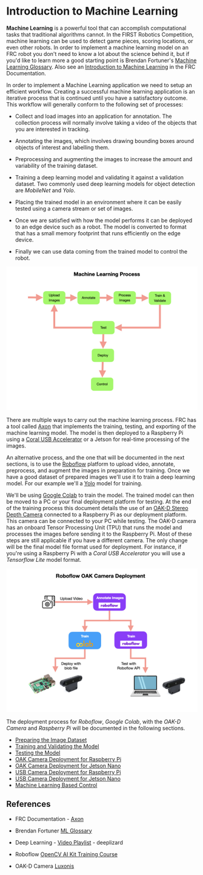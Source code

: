 # Introduction to Machine Learning
**Machine Learning** is a powerful tool that can accomplish computational tasks that traditional algorithms cannot. In the FIRST Robotics Competition, machine learning can be used to detect game pieces, scoring locations, or even other robots.  In order to implement a machine learning model on an FRC robot you don't need to know a lot about the science behind it, but if you'd like to learn more a good starting point is Brendan Fortuner's [Machine Learning Glossary](https://ml-cheatsheet.readthedocs.io/en/latest/nn_concepts.html).  Also see an [Introduction to Machine Learning](https://docs.wpilib.org/en/stable/docs/software/wpilib-tools/axon/machine-learning.html) in the FRC Documentation. 

In order to implement a Machine Learning application we need to setup an efficient workflow. Creating a successful machine learning application is an iterative process that is continued until you have a satisfactory outcome.  This workflow will generally conform to the following set of processes:

- Collect and load images into an application for annotation.  The collection process will normally involve taking a video of the objects that you are interested in tracking.

- Annotating the images, which involves drawing bounding boxes around objects of interest and labelling them.

- Preprocessing and augmenting the images to increase the amount and variability of the training dataset.  

- Training a deep learning model and validating it against a validation dataset. Two commonly used deep learning models for object detection are *MobileNet* and *Yolo*.

- Placing the trained model in an environment where it can be easily tested using a camera stream or set of images.  

- Once we are satisfied with how the model performs it can be deployed to an edge device such as a robot.  The model is converted to format that has a small memory footprint that runs efficiently on the edge device.

- Finally we can use data coming from the trained model to control the robot.  

![Machine Learning Process](../images/FRCMachineLearning/FRCMachineLearning.001.jpeg)

There are multiple ways to carry out the machine learning process.  FRC has a tool called [Axon](https://docs.wpilib.org/en/stable/docs/software/wpilib-tools/axon/introduction.html) that implements the training, testing, and exporting of the machine learning model. The model is then deployed to a Raspberry Pi using a [Coral USB Accelerator](https://coral.ai/products/accelerator) or a Jetson for real-time processing of the images. 

An alternative process, and the one that will be documented in the next sections, is to use the [Roboflow](https://roboflow.com) platform to upload video, annotate, preprocess, and augment the images in preparation for training. Once we have a good dataset of prepared images we'll use it to train a deep learning model.  For our example we'll a [Yolo](https://pjreddie.com/darknet/yolo/) model for training.  

We'll be using [Google Colab](https://colab.research.google.com/?utm_source=scs-index) to train the model.  The trained model can then be moved to a PC or your final deployment platform for testing.  At the end of the training process this document details the use of an [OAK-D Stereo Depth Camera](https://shop.luxonis.com/products/1098obcenclosure)  connected to a Raspberry Pi as our deployment platform.  This camera can be connected to your PC while testing.  The OAK-D camera has an onboard Tensor Processing Unit (TPU) that runs the model and processes the images before sending it to the Raspberry Pi. Most of these steps are still applicable if you have a different camera.  The only change will be the final model file format used for deployment.  For instance, if you're using a Raspberry Pi with a *Coral USB Accelerator* you will use a *Tensorflow Lite* model format.

![Roboflow OAK-D Process](../images/FRCMachineLearning/FRCMachineLearning.002.jpeg)

The deployment process for *Roboflow*, *Google Colab*, with the *OAK-D Camera* and *Raspberry Pi* will be documented in the following sections.


- [Preparing the Image Dataset](MLProcessImages.md)
- [Training and Validating the Model](MLTraining.md)
- [Testing the Model](MLDesktopTesting.md)
- [OAK Camera Deployment for Raspberry Pi](MLRomiDeploymentOAK.md)
- [OAK Camera Deployment for Jetson Nano ](MLJetsonDeployment.md)
- [USB Camera Deployment for Raspberry Pi](MLRomiDeployment.md)
- [USB Camera Deployment for Jetson Nano](MLJetsonDeployment.md)
- [Machine Learning Based Control](MLControl.md)

## References
- FRC Documentation - [Axon](https://docs.wpilib.org/en/stable/docs/software/wpilib-tools/axon/introduction.html)

- Brendan Fortuner [ML Glossary](https://ml-cheatsheet.readthedocs.io/en/latest/nn_concepts.html)

- Deep Learning - [Video Playlist](https://www.youtube.com/playlist?list=PLZbbT5o_s2xq7LwI2y8_QtvuXZedL6tQU) - deeplizard

- Roboflow [OpenCV AI Kit Training Course](https://roboflow.com/course)

- OAK-D Camera [Luxonis](https://www.luxonis.com)

<!-- - Zebra Labs [ZebraVision 7.0](https://drive.google.com/file/d/1a6TjJwKlH-76vkAthQSiNZgopLMd_BW_/view) -->